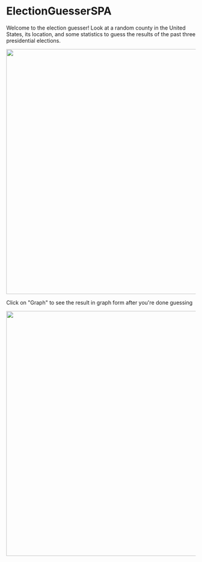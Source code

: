 # ElectionGuesserSPA
Welcome to the election guesser! Look at a random county in the United States, its location, and some statistics to guess the results of the past three presidential elections. 

<img src="https://i.imgur.com/Sx1rhKE.png" width="650" height="650">

Click on "Graph" to see the result in graph form after you're done guessing

<img src="https://i.imgur.com/zUjA4p2.png" width="650" height="650">

